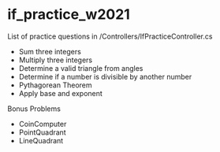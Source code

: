 # if_practice_w2021

List of practice questions in /Controllers/IfPracticeController.cs
- Sum three integers
- Multiply three integers
- Determine a valid triangle from angles
- Determine if a number is divisible by another number
- Pythagorean Theorem
- Apply base and exponent

Bonus Problems
- CoinComputer
- PointQuadrant
- LineQuadrant
